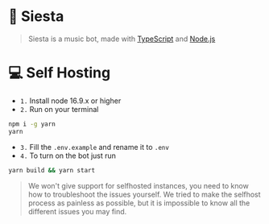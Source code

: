 # 🐬 Siesta
> Siesta is a music bot, made with [TypeScript](https://www.typescriptlang.org/) and [Node.js](https://nodejs.org/)
# **💻 Self Hosting**

- `1.` Install node 16.9.x or higher
- `2.` Run on your terminal
```bash
npm i -g yarn
yarn
```
- `3.` Fill the `.env.example` and rename it to `.env`
- `4.` To turn on the bot just run 
```bash
yarn build && yarn start
```
> We won't give support for selfhosted instances, you need to know how to troubleshoot the issues yourself. We tried to make the selfhost process as painless as possible, but it is impossible to know all the different issues you may find.